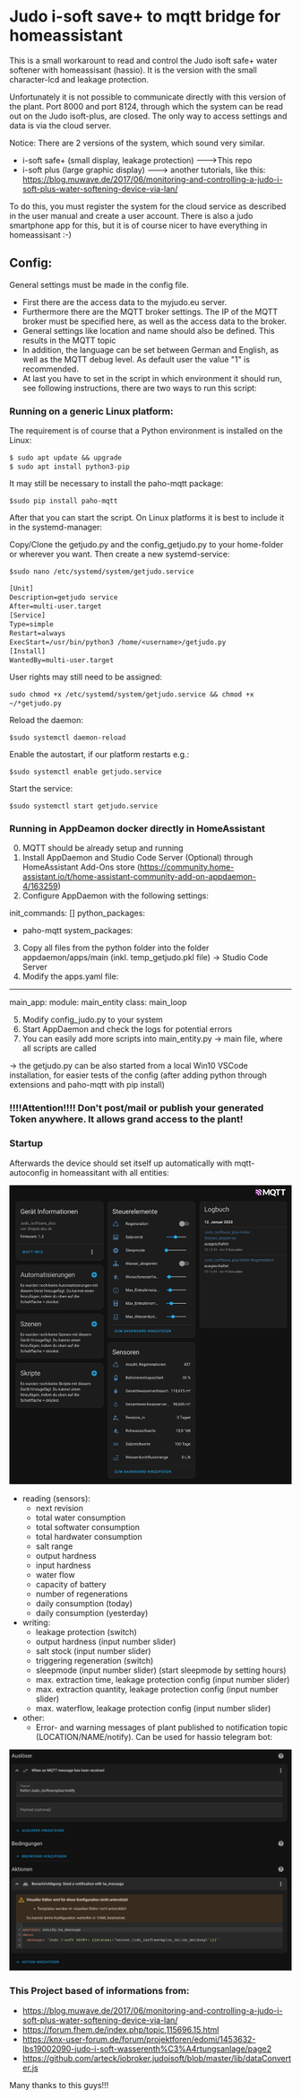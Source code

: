# Judo i-soft save+ to mqtt bridge for homeassistant



This is a small workarount to read and control the Judo isoft safe+ water softener with homeassisant (hassio). It is the version with the small character-lcd and leakage protection.

Unfortunately it is not possible to communicate directly with this version of the plant. Port 8000 and port 8124, through which the system can be read out on the Judo isoft-plus, are closed. The only way to access settings and data is via the cloud server.

Notice:
There are 2 versions of the system, which sound very similar.
- i-soft safe+ (small display, leakage protection) --->This repo
- i-soft plus (large graphic display) ---> another tutorials, like this: https://blog.muwave.de/2017/06/monitoring-and-controlling-a-judo-i-soft-plus-water-softening-device-via-lan/

To do this, you must register the system for the cloud service as described in the user manual and create a user account. There is also a judo smartphone app for this, but it is of course nicer to have everything in homeassisant :-)

## Config:
General settings must be made in the config file. 
 - First there are the access data to the myjudo.eu server.
 - Furthermore there are the MQTT broker settings. The IP of the MQTT broker must be specified here, as well as the access data to the broker.
- General settings like location and name should also be defined. This results in the MQTT topic
- In addition, the language can be set between German and English, as well as the MQTT debug level. As default user the value "1" is recommended.
- At last you have to set in the script in which environment it should run, see following instructions, there are two ways to run this script:

### Running on a generic Linux platform:
The requirement is of course that a Python environment is installed on the Linux:
```
$ sudo apt update && upgrade
$ sudo apt install python3-pip
 ```

It may still be necessary to install the paho-mqtt package:
```
$sudo pip install paho-mqtt
```
After that you can start the script. On Linux platforms it is best to include it in the systemd-manager:

Copy/Clone the getjudo.py and the config_getjudo.py to your home-folder or wherever you want. Then create a new systemd-service:
```
$sudo nano /etc/systemd/system/getjudo.service
```
```
[Unit]
Description=getjudo service
After=multi-user.target
[Service]
Type=simple
Restart=always
ExecStart=/usr/bin/python3 /home/<username>/getjudo.py
[Install]
WantedBy=multi-user.target
```
User rights may still need to be assigned:
```
sudo chmod +x /etc/systemd/system/getjudo.service && chmod +x ~/*getjudo.py
```
Reload the daemon:
```
$sudo systemctl daemon-reload
```
Enable the autostart, if our platform restarts e.g.:
```
$sudo systemctl enable getjudo.service
```
Start the service:
```
$sudo systemctl start getjudo.service
```


### Running in AppDeamon docker directly in HomeAssistant
0. MQTT should be already setup and running
1. Install AppDaemon and Studio Code Server (Optional) through HomeAssistant Add-Ons store (https://community.home-assistant.io/t/home-assistant-community-add-on-appdaemon-4/163259)
2. Configure AppDaemon with the following settings:

init_commands: []
python_packages:
  - paho-mqtt
system_packages:

3. Copy all files from the python folder into the folder appdaemon/apps/main (inkl. temp_getjudo.pkl file) -> Studio Code Server
4. Modify the apps.yaml file:

---
main_app:
  module: main_entity
  class: main_loop

5. Modify config_judo.py to your system
6. Start AppDaemon and check the logs for potential errors
7. You can easily add more scripts into main_entity.py -> main file, where all scripts are called

-> the getjudo.py can be also started from a local Win10 VSCode installation, for easier tests of the config (after adding python through extensions and paho-mqtt with pip install)

###  !!!!Attention!!!! Don't post/mail or publish your generated Token anywhere. It allows grand access to the plant!

### Startup
Afterwards the device should set itself up automatically with mqtt-autoconfig in homeassitant with all entities:

![HASSIO autoconfig of this device](hassio_device_autconfig2.png)

- reading (sensors): 
  - next revision
  - total water consumption
  - total softwater consumption
  - total hardwater consumption
  - salt range
  - output hardness
  - input hardness
  - water flow
  - capacity of battery
  - number of regenerations
  - daily consumption (today)
  - daily consumption (yesterday)
- writing:
  - leakage protection (switch)
  - output hardness (input number slider)
  - salt stock (input number slider)
  - triggering regeneration (switch)
  - sleepmode (input number slider) (start sleepmode by setting hours) 
  - max. extraction time, leakage protection config (input number slider)
  - max. extraction quantity, leakage protection config (input number slider)
  - max. waterflow, leakage protection config (input number slider)
- other:
  - Error- and warning messages of plant published to notification topic (LOCATION/NAME/notify). Can be used for hassio telegram bot:
  
![This is an example, how to configure the notification as automation for Telegram-Bot](example_telegram_bot.png)








### This Project based of informations from:
- https://blog.muwave.de/2017/06/monitoring-and-controlling-a-judo-i-soft-plus-water-softening-device-via-lan/
- https://forum.fhem.de/index.php/topic,115696.15.html
- https://knx-user-forum.de/forum/projektforen/edomi/1453632-lbs19002090-judo-i-soft-wasserenth%C3%A4rtungsanlage/page2
- https://github.com/arteck/iobroker.judoisoft/blob/master/lib/dataConverter.js

Many thanks to this guys!!!

